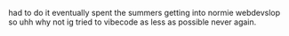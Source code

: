had to do it eventually
spent the summers getting into normie webdevslop
so uhh why not ig
tried to vibecode as less as possible
never again.

